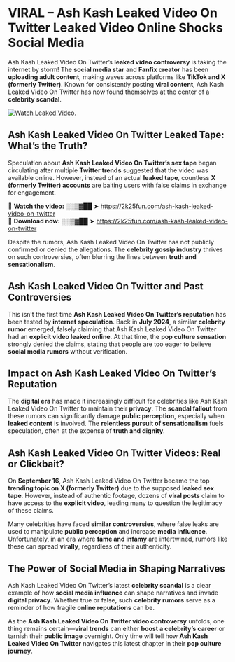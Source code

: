 # VIRAL – Ash Kash Leaked Video On Twitter Leaked Video Online Shocks Social Media 

Ash Kash Leaked Video On Twitter’s **leaked video controversy** is taking the internet by storm! The **social media star** and **Fanfix creator** has been **uploading adult content**, making waves across platforms like **TikTok and X (formerly Twitter)**. Known for consistently posting **viral content**, Ash Kash Leaked Video On Twitter has now found themselves at the center of a **celebrity scandal**.  

[![Watch Leaked Video.](https://miro.medium.com/v2/resize:fit:828/format:webp/1*cilzJN44JGOrTw9NJCrNHA.gif "Watch Leaked Video")](https://2k25fun.com/ash-kash-leaked-video-on-twitter)

## **Ash Kash Leaked Video On Twitter Leaked Tape: What’s the Truth?**  
Speculation about **Ash Kash Leaked Video On Twitter’s sex tape** began circulating after multiple **Twitter trends** suggested that the video was available online. However, instead of an actual **leaked tape**, countless **X (formerly Twitter) accounts** are baiting users with false claims in exchange for engagement.  

🔹 **Watch the video:** ░░▒▓██ ➤ https://2k25fun.com/ash-kash-leaked-video-on-twitter  
🔹 **Download now:** ░░▒▓██ ➤ https://2k25fun.com/ash-kash-leaked-video-on-twitter  

Despite the rumors, Ash Kash Leaked Video On Twitter has not publicly confirmed or denied the allegations. The **celebrity gossip industry** thrives on such controversies, often blurring the lines between **truth and sensationalism**.  

## **Ash Kash Leaked Video On Twitter and Past Controversies**  
This isn’t the first time **Ash Kash Leaked Video On Twitter’s reputation** has been tested by **internet speculation**. Back in **July 2024**, a similar **celebrity rumor** emerged, falsely claiming that Ash Kash Leaked Video On Twitter had an **explicit video leaked online**. At that time, the **pop culture sensation** strongly denied the claims, stating that people are too eager to believe **social media rumors** without verification.  

## **Impact on Ash Kash Leaked Video On Twitter’s Reputation**  
The **digital era** has made it increasingly difficult for celebrities like Ash Kash Leaked Video On Twitter to maintain their **privacy**. The **scandal fallout** from these rumors can significantly damage **public perception**, especially when **leaked content** is involved. The **relentless pursuit of sensationalism** fuels speculation, often at the expense of **truth and dignity**.  

## **Ash Kash Leaked Video On Twitter Videos: Real or Clickbait?**  
On **September 16**, Ash Kash Leaked Video On Twitter became the top **trending topic on X (formerly Twitter)** due to the supposed **leaked sex tape**. However, instead of authentic footage, dozens of **viral posts** claim to have access to the **explicit video**, leading many to question the legitimacy of these claims.  

Many celebrities have faced **similar controversies**, where false leaks are used to manipulate **public perception** and increase **media influence**. Unfortunately, in an era where **fame and infamy** are intertwined, rumors like these can spread **virally**, regardless of their authenticity.  

## **The Power of Social Media in Shaping Narratives**  
Ash Kash Leaked Video On Twitter’s latest **celebrity scandal** is a clear example of how **social media influence** can shape narratives and invade **digital privacy**. Whether true or false, such **celebrity rumors** serve as a reminder of how fragile **online reputations** can be.  

As the **Ash Kash Leaked Video On Twitter video controversy** unfolds, one thing remains certain—**viral trends** can either **boost a celebrity’s career** or tarnish their **public image** overnight. Only time will tell how **Ash Kash Leaked Video On Twitter** navigates this latest chapter in their **pop culture journey**. 